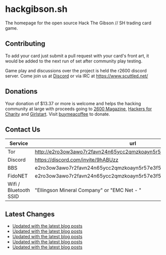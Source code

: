 # hackgibson.sh
The homepage for the open source Hack The Gibson // SH trading card game.


## Contributing

To add your card just submit a pull request with your card's front art, it would be added to the next run of set after community play testing.

Game play and discussions over the project is held the r2600 discord server. Come join us at [Discord](https://discord.com/invite/9hABUzz) or via IRC at https://www.scuttled.net/


## Donations

Your donation of $13.37 or more is welcome and helps the hacking community at large with proceeds going to [2600 Magazine](https://2600.com/), [Hackers for Charity](https://hackersforcharity.org) and [Girlstart](https://girlstart.org).  Visit [buymeacoffee](https://www.buymeacoffee.com/hackgibson.sh) to donate.


## Contact Us

Service | url
-|-
Tor | http://e2ro3ow3awo7r2favn24n65ycc2qmzkoayn5r57e3f56nvjwdcgg32ad.onion
Discord | https://discord.com/invite/9hABUzz
BBS | e2ro3ow3awo7r2favn24n65ycc2qmzkoayn5r57e3f56nvjwdcgg32ad.onion:23
FidoNET | e2ro3ow3awo7r2favn24n65ycc2qmzkoayn5r57e3f56nvjwdcgg32ad.onion:24554
Wifi / Bluetooth SSID | "Ellingson Mineral Company" or "EMC Net - <fidonet address>"

## Latest Changes
<!-- BLOG-POST-LIST:START -->
- [Updated with the latest blog posts](https://github.com/DFW2600/hackgibson.sh/commit/a2e08cda38d2c94af27a7973ea18013224ff49fd)
- [Updated with the latest blog posts](https://github.com/DFW2600/hackgibson.sh/commit/ebb63617b308e0872d36c9c76ce12e4be1fc4269)
- [Updated with the latest blog posts](https://github.com/DFW2600/hackgibson.sh/commit/e17041b5e429ebf78293abeae6d7b84cfeaf783c)
- [Updated with the latest blog posts](https://github.com/DFW2600/hackgibson.sh/commit/13d834f2053c1322a08bc23beee54064454cdeb0)
- [Updated with the latest blog posts](https://github.com/DFW2600/hackgibson.sh/commit/f4709e8c1e0e851864d507c219bf49b596f78b0b)
<!-- BLOG-POST-LIST:END -->
